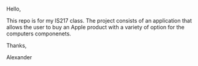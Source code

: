 Hello,


This repo is for my IS217 class. The project consists of an application that allows the user to buy an Apple product with a variety of option for the computers componenets.

Thanks,

Alexander
